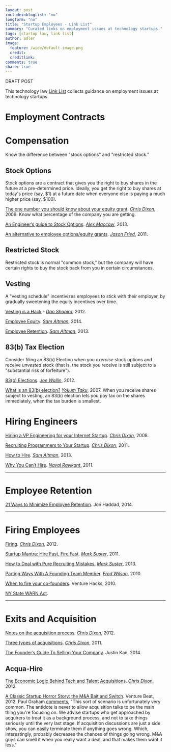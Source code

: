 ```yaml
---
layout: post
includeinbloglist: "no"
longform: "no"
title: "Startup Employees - Link List"
summary: "Curated links on employment issues at technology startups."
tags: [startup law, link list]
author: adler
image:
  feature: /wide/default-image.png
  credit:
  creditlink:
comments: true
share: true
---
```


DRAFT POST

<p class="big-text">This technology law <a href="/tags/#link+list">Link List</a> collects guidance on employment issues at technology startups.</p> 








# Employment Contracts


# Compensation 

Know the difference between "stock options" and "restricted stock." 


## Stock Options

Stock options are a contract that gives you the right to buy shares in the future at a pre-determined price. Ideally, you get the right to buy shares at today's price (say, $1) at a future date when everyone else is paying a much higher price (say, $100). 


[The one number you should know about your equity grant](http://cdixon.org/2009/08/28/the-one-number-you-should-know-about-your-equity-grant/). [*Chris Dixon*](https://twitter.com/cdixon), 2009. Know what percentage of the company you are getting. 

[An Engineer’s guide to Stock Options](http://blog.alexmaccaw.com/an-engineers-guide-to-stock-options). [*Alex Maccaw*](https://twitter.com/maccaw), 2013. 

[An alternative to employee options/equity grants](https://signalvnoise.com/posts/2987-an-alternative-to-employee-optionsequity-grants). [*Jason Fried*](), 2011. 

## Restricted Stock

Restricted stock is normal "common stock," but the company will have certain rights to buy the stock back from you in certain circumstances. 


## Vesting

A "vesting schedule" incentivizes employees to stick with their employer, by gradually sweetening the equity incentives over time.  

[Vesting is a Hack](http://www.danshapiro.com/blog/2012/04/vesting-is-a-hack/) - [*Dan Shapiro*](), 2012. 

[Employee Equity](http://blog.samaltman.com/employee-equity).  [*Sam Altman*](https://twitter.com/sama), 2014. 

[Employee Retention](http://blog.samaltman.com/employee-retention).  [*Sam Altman*](https://twitter.com/sama), 2013. 

## 83(b) Tax Election 

Consider filing an 83(b) Election when you *exercise* stock options and receive *unvested* stock (that is, the stock you receive is still subject to a "substantial risk of forfeiture"). 

[83(b) Elections](http://www.startuplawblog.com/section-83b/). [*Joe Wallin*](https://twitter.com/joewallin), 2012. 

[What is an 83(b) election?](http://www.startupcompanylawyer.com/2008/02/15/what-is-an-83b-election/) [*Yokum Taku*](https://twitter.com/Yokum), 2007. When you receive shares subject to vesting, an 83(b) election lets you pay tax on the shares immediately, when the tax burden is smallest. 

# Hiring Engineers

[Hiring a VP Engineering for your Internet Startup](http://cdixon.org/2008/04/17/what-to-look-for-in-hiring-a-vp-engineering-for-your-internet-startup/). [*Chris Dixon*](https://twitter.com/cdixon), 2008. 

[Recruiting Programmers to Your Startup](http://cdixon.org/2011/12/29/recruiting-programmers-to-your-startup/). [*Chris Dixon*](https://twitter.com/cdixon), 2011. 

[How to Hire](http://blog.samaltman.com/how-to-hire).  [*Sam Altman*](https://twitter.com/sama), 2013. 

[Why You Can’t Hire](http://startupboy.com/2011/12/13/why-you-cant-hire/). [*Naval Ravikant*](https://twitter.com/naval), 2011. 

- - - 

# Employee Retention

[21 Ways to Minimize Employee Retention](http://rustyrazorblade.com/2014/09/21-ways-to-minimize-employee-retention/). Jon Haddad, 2014. 

- - - 

# Firing Employees

[Firing](http://cdixon.org/2012/06/20/firing/). [*Chris Dixon*](https://twitter.com/cdixon), 2012. 

[Startup Mantra: Hire Fast, Fire Fast](http://www.bothsidesofthetable.com/2011/05/26/startup-mantra-hire-fast-fire-fast/). [*Mark Suster*](https://twitter.com/msuster), 2011. 

[How to Deal with Pure Recruiting Mistakes.](http://www.bothsidesofthetable.com/2013/11/27/how-to-deal-with-pure-recruiting-mistakes/) [*Mark Suster*](https://twitter.com/msuster), 2013. 

[Parting Ways With A Founding Team Member](http://avc.com/2010/06/parting-ways-with-a-founding-team-member/). [*Fred Wilson*](https://twitter.com/fredwilson), 2010.  

[When to fire your co-founders](http://venturehacks.com/articles/fire-co-founders). Venture Hacks, 2010. 

[NY State WARN Act](http://labor.ny.gov/workforcenypartners/warn/warnportal.shtm). 

 


- - - 

# Exits and Acquisition

[Notes on the acquisition process](http://cdixon.org/2012/09/10/notes-on-the-acquisition-process/). [*Chris Dixon*](https://twitter.com/cdixon), 2012. 

[Three types of acquisitions](http://cdixon.org/2011/12/10/three-types-of-acquisitions/). [*Chris Dixon*](https://twitter.com/cdixon), 2011. 

[The Founder’s Guide To Selling Your Company](http://justinkan.com/the-founders-guide-to-selling-your-company). Justin Kan, 2014. 


## Acqua-Hire

[The Economic Logic Behind Tech and Talent Acquisitions](http://cdixon.org/2012/10/19/the-economic-logic-behind-tech-and-talent-acquisitions/). [*Chris Dixon*](https://twitter.com/cdixon), 2012. 

[A Classic Startup Horror Story: the M&A Bait and Switch](http://venturebeat.com/2012/02/27/a-classic-startup-horror-story-the-ma-bait-and-switch/view-all/). Venture Beat, 2012. Paul Graham [comments](https://news.ycombinator.com/item?id=3639285), "This sort of scenario is unfortunately very common. The antidote is never to allow acquisition talks to be the main thing you're focusing on. We advise startups who get approached by acquirers to treat it as a background process, and not to take things seriously until the very last stage. If acquisition discussions are just a side show, you can easily terminate them if anything goes wrong. Which, interestingly, probably decreases the chances of things going wrong. M&A guys can smell it when you really want a deal, and that makes them want it less." 

